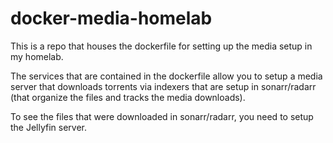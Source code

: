# docker-media-homelab
This is a repo that houses the dockerfile for setting up the media setup in my homelab.

The services that are contained in the dockerfile allow you to setup a media server that downloads torrents via indexers that are setup in sonarr/radarr (that organize the files and tracks the media downloads).

To see the files that were downloaded in sonarr/radarr, you need to setup the Jellyfin server.